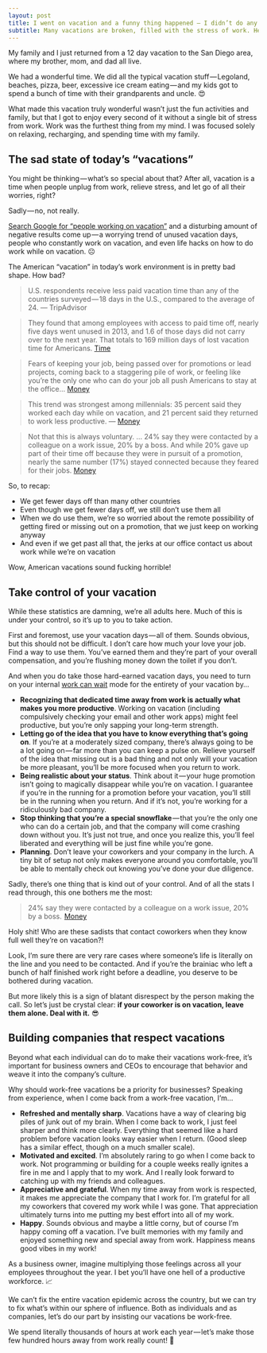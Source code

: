 ```yaml
---
layout: post
title: I went on vacation and a funny thing happened — I didn’t do any work
subtitle: Many vacations are broken, filled with the stress of work. Help me bring back the work-free vacation.
---
```


My family and I just returned from a 12 day vacation to the San Diego area, where my brother, mom, and dad all live.

We had a wonderful time. We did all the typical vacation stuff — Legoland, beaches, pizza, beer, excessive ice cream eating — and my kids got to spend a bunch of time with their grandparents and uncle. 😍

What made this vacation truly wonderful wasn’t just the fun activities and family, but that I got to enjoy every second of it without a single bit of stress from work.
Work was the furthest thing from my mind. I was focused solely on relaxing, recharging, and spending time with my family.

## The sad state of today’s “vacations”

You might be thinking — what’s so special about that? After all, vacation is a time when people unplug from work, relieve stress, and let go of all their worries, right?

Sadly — no, not really.

[Search Google for “people working on vacation”](https://www.google.com/search?q=people%20working%20on%20vacation&cad=h) and a disturbing amount of negative results come up — a worrying trend of unused vacation days, people who constantly work on vacation, and even life hacks on how to do work while on vacation. ☹️

The American “vacation” in today’s work environment is in pretty bad shape. How bad?

> U.S. respondents receive less paid vacation time than any of the countries surveyed — 18 days in the U.S., compared to the average of 24. — TripAdvisor

> They found that among employees with access to paid time off, nearly five days went unused in 2013, and 1.6 of those days did not carry over to the next year. That totals to 169 million days of lost vacation time for Americans. [Time](http://time.com/3892635/vacation-charts/)

> Fears of keeping your job, being passed over for promotions or lead projects, coming back to a staggering pile of work, or feeling like you’re the only one who can do your job all push Americans to stay at the office... [Money](http://money.com/money/3698791/japan-workers-vacation/)

> This trend was strongest among millennials: 35 percent said they worked each day while on vacation, and 21 percent said they returned to work less productive. — [Money](http://money.com/money/3946542/millennials-working-vacations/)

> Not that this is always voluntary. … 24% say they were contacted by a colleague on a work issue, 20% by a boss. And while 20% gave up part of their time off because they were in pursuit of a promotion, nearly the same number (17%) stayed connected because they feared for their jobs. [Money](http://money.com/money/2982053/unplug-disconnect-work-vacation-career-boss-email-phone/)

So, to recap:

* We get fewer days off than many other countries
* Even though we get fewer days off, we still don’t use them all
* When we do use them, we’re so worried about the remote possibility of getting fired or missing out on a promotion, that we just keep on working anyway
* And even if we get past all that, the jerks at our office contact us about work while we’re on vacation

Wow, American vacations sound fucking horrible!

## Take control of your vacation

While these statistics are damning, we’re all adults here. Much of this is under your control, so it’s up to you to take action.

First and foremost, use your vacation days — all of them. Sounds obvious, but this should not be difficult. I don’t care how much your love your job. Find a way to use them. You’ve earned them and they’re part of your overall compensation, and you’re flushing money down the toilet if you don’t.

And when you do take those hard-earned vacation days, you need to turn on your internal [work can wait](https://m.signalvnoise.com/basecamp-3--work-can-wait/#.u3obiz87b) mode for the entirety of your vacation by…

* **Recognizing that dedicated time away from work is actually what makes you more productive**. Working on vacation (including compulsively checking your email and other work apps) might feel productive, but you’re only sapping your long-term strength.
* **Letting go of the idea that you have to know everything that’s going on**. If you’re at a moderately sized company, there’s always going to be a lot going on — far more than you can keep a pulse on. Relieve yourself of the idea that missing out is a bad thing and not only will your vacation be more pleasant, you’ll be more focused when you return to work.
* **Being realistic about your status**. Think about it — your huge promotion isn’t going to magically disappear while you’re on vacation. I guarantee if you’re in the running for a promotion before your vacation, you’ll still be in the running when you return. And if it’s not, you’re working for a ridiculously bad company.
* **Stop thinking that you’re a special snowflake** — that you’re the only one who can do a certain job, and that the company will come crashing down without you. It’s just not true, and once you realize this, you’ll feel liberated and everything will be just fine while you’re gone.
* **Planning**. Don’t leave your coworkers and your company in the lurch. A tiny bit of setup not only makes everyone around you comfortable, you’ll be able to mentally check out knowing you’ve done your due diligence.

Sadly, there’s one thing that is kind out of your control. And of all the stats I read through, this one bothers me the most:

> 24% say they were contacted by a colleague on a work issue, 20% by a boss.  [Money](http://money.com/money/2982053/unplug-disconnect-work-vacation-career-boss-email-phone/)

Holy shit! Who are these sadists that contact coworkers when they know full well they’re on vacation?!

Look, I’m sure there are very rare cases where someone’s life is literally on the line and you need to be contacted. And if you’re the brainiac who left a bunch of half finished work right before a deadline, you deserve to be bothered during vacation.

But more likely this is a sign of blatant disrespect by the person making the call. So let’s just be crystal clear: **if your coworker is on vacation, leave them alone. Deal with it.** 😎

## Building companies that respect vacations

Beyond what each individual can do to make their vacations work-free, it’s important for business owners and CEOs to encourage that behavior and weave it into the company’s culture.

Why should work-free vacations be a priority for businesses? Speaking from experience, when I come back from a work-free vacation, I’m…

* **Refreshed and mentally sharp**. Vacations have a way of clearing big piles of junk out of my brain. When I come back to work, I just feel sharper and think more clearly. Everything that seemed like a hard problem before vacation looks way easier when I return. (Good sleep has a similar effect, though on a much smaller scale).
* **Motivated and excited**. I’m absolutely raring to go when I come back to work. Not programming or building for a couple weeks really ignites a fire in me and I apply that to my work. And I really look forward to catching up with my friends and colleagues.
* **Appreciative and grateful**. When my time away from work is respected, it makes me appreciate the company that I work for. I’m grateful for all my coworkers that covered my work while I was gone. That appreciation ultimately turns into me putting my best effort into all of my work.
* **Happy**. Sounds obvious and maybe a little corny, but of course I’m happy coming off a vacation. I’ve built memories with my family and enjoyed something new and special away from work. Happiness means good vibes in my work!

As a business owner, imagine multiplying those feelings across all your employees throughout the year. I bet you’ll have one hell of a productive workforce. 📈

We can’t fix the entire vacation epidemic across the country, but we can try to fix what’s within our sphere of influence. Both as individuals and as companies, let’s do our part by insisting our vacations be work-free.

We spend literally thousands of hours at work each year — let’s make those few hundred hours away from work really count! 🤘